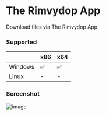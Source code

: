 # The Rimvydop App
Download files via The Rimvydop App.

### Supported
|           | x86 | x64    |
| --------- | --- | ------ |
| Windows   | ✅  | ✅    |
| Linux     | -   | -      |

### Screenshot
![image](https://github.com/SLXUniverse/TheRimvydopApp/assets/109912460/2714963e-b247-4f31-a862-f87a27fe6cc0)
